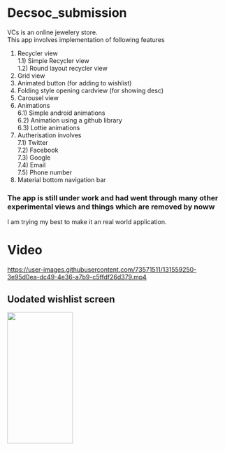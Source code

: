 # Decsoc_submission
VCs is an online jewelery store.
<br>This app involves implementation of following features</br>
1) Recycler view
<br>1.1) Simple Recycler view</br>
1.2) Round layout recycler view
2) Grid view
3) Animated button (for adding to wishlist)
4) Folding style opening cardview (for showing desc)
5) Carousel view
6) Animations
<br>6.1) Simple android animations</br>
6.2) Animation using a github library</br>
6.3) Lottie animations</br>
7) Autherisation involves
<br>7.1) Twitter</br>
7.2) Facebook</br>
7.3) Google</br>
7.4) Email</br>
7.5) Phone number</br>
8) Material bottom navigation bar
### The app is still under work and had went through many other experimental views and things which are removed by noww
I am trying my best to make it an real world application.
# Video

https://user-images.githubusercontent.com/73571511/131559250-3e95d0ea-dc49-4e36-a7b9-c5ffdf26d379.mp4

## Uodated wishlist screen
<img src="https://user-images.githubusercontent.com/73571511/132095419-a00b431c-2f81-4254-8436-68cdba0e5ae0.jpeg" width="150" height="300">
